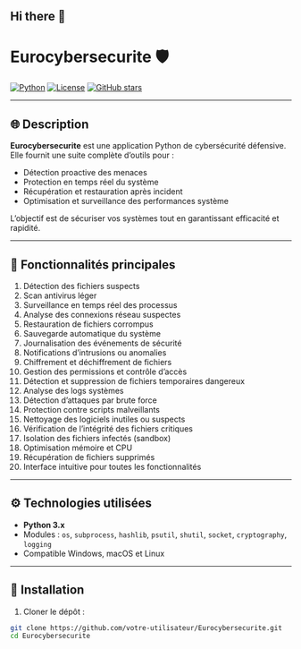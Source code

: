 ## Hi there 👋
# Eurocybersecurite 🛡️

[![Python](https://img.shields.io/badge/python-3.11-blue.svg)](https://www.python.org/)
[![License](https://img.shields.io/badge/license-MIT-green.svg)](LICENSE)
[![GitHub stars](https://img.shields.io/github/stars/votre-utilisateur/Eurocybersecurite.svg)](https://github.com/votre-utilisateur/Eurocybersecurite/stargazers)

---

## 🌐 Description

**Eurocybersecurite** est une application Python de cybersécurité défensive. Elle fournit une suite complète d’outils pour :

- Détection proactive des menaces
- Protection en temps réel du système
- Récupération et restauration après incident
- Optimisation et surveillance des performances système

L’objectif est de sécuriser vos systèmes tout en garantissant efficacité et rapidité.  

---

## 🔧 Fonctionnalités principales

1. Détection des fichiers suspects  
2. Scan antivirus léger  
3. Surveillance en temps réel des processus  
4. Analyse des connexions réseau suspectes  
5. Restauration de fichiers corrompus  
6. Sauvegarde automatique du système  
7. Journalisation des événements de sécurité  
8. Notifications d’intrusions ou anomalies  
9. Chiffrement et déchiffrement de fichiers  
10. Gestion des permissions et contrôle d’accès  
11. Détection et suppression de fichiers temporaires dangereux  
12. Analyse des logs systèmes  
13. Détection d’attaques par brute force  
14. Protection contre scripts malveillants  
15. Nettoyage des logiciels inutiles ou suspects  
16. Vérification de l’intégrité des fichiers critiques  
17. Isolation des fichiers infectés (sandbox)  
18. Optimisation mémoire et CPU  
19. Récupération de fichiers supprimés  
20. Interface intuitive pour toutes les fonctionnalités

---

## ⚙️ Technologies utilisées

- **Python 3.x**  
- Modules : `os`, `subprocess`, `hashlib`, `psutil`, `shutil`, `socket`, `cryptography`, `logging`  
- Compatible Windows, macOS et Linux  

---

## 🚀 Installation

1. Cloner le dépôt :

```bash
git clone https://github.com/votre-utilisateur/Eurocybersecurite.git
cd Eurocybersecurite



